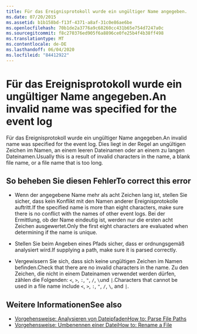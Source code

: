 ```yaml
---
title: Für das Ereignisprotokoll wurde ein ungültiger Name angegeben.
ms.date: 07/20/2015
ms.assetid: b1b158bd-f13f-4371-a8af-31c0e86ae6be
ms.openlocfilehash: 70b1de2a3776a9c68260cc431b65e754d7247a0c
ms.sourcegitcommit: f8c270376ed905f6a8896ce0fe25b4f4b38ff498
ms.translationtype: MT
ms.contentlocale: de-DE
ms.lasthandoff: 06/04/2020
ms.locfileid: "84412922"
---
```

# <a name="an-invalid-name-was-specified-for-the-event-log"></a><span data-ttu-id="eed5a-102">Für das Ereignisprotokoll wurde ein ungültiger Name angegeben.</span><span class="sxs-lookup"><span data-stu-id="eed5a-102">An invalid name was specified for the event log</span></span>
<span data-ttu-id="eed5a-103">Für das Ereignisprotokoll wurde ein ungültiger Name angegeben.</span><span class="sxs-lookup"><span data-stu-id="eed5a-103">An invalid name was specified for the event log.</span></span> <span data-ttu-id="eed5a-104">Dies liegt in der Regel an ungültigen Zeichen im Namen, an einem leeren Dateinamen oder an einem zu langen Dateinamen.</span><span class="sxs-lookup"><span data-stu-id="eed5a-104">Usually this is a result of invalid characters in the name, a blank file name, or a file name that is too long.</span></span>  
  
## <a name="to-correct-this-error"></a><span data-ttu-id="eed5a-105">So beheben Sie diesen Fehler</span><span class="sxs-lookup"><span data-stu-id="eed5a-105">To correct this error</span></span>  
  
- <span data-ttu-id="eed5a-106">Wenn der angegebene Name mehr als acht Zeichen lang ist, stellen Sie sicher, dass kein Konflikt mit den Namen anderer Ereignisprotokolle auftritt.</span><span class="sxs-lookup"><span data-stu-id="eed5a-106">If the specified name is more than eight characters, make sure there is no conflict with the names of other event logs.</span></span> <span data-ttu-id="eed5a-107">Bei der Ermittlung, ob der Name eindeutig ist, werden nur die ersten acht Zeichen ausgewertet.</span><span class="sxs-lookup"><span data-stu-id="eed5a-107">Only the first eight characters are evaluated when determining if the name is unique.</span></span>  
  
- <span data-ttu-id="eed5a-108">Stellen Sie beim Angeben eines Pfads sicher, dass er ordnungsgemäß analysiert wird.</span><span class="sxs-lookup"><span data-stu-id="eed5a-108">If supplying a path, make sure it is parsed correctly.</span></span>  
  
- <span data-ttu-id="eed5a-109">Vergewissern Sie sich, dass sich keine ungültigen Zeichen im Namen befinden.</span><span class="sxs-lookup"><span data-stu-id="eed5a-109">Check that there are no invalid characters in the name.</span></span> <span data-ttu-id="eed5a-110">Zu den Zeichen, die nicht in einem Dateinamen verwendet werden dürfen, zählen die Folgenden: `<`, `>`, `:`, `"`, `/`, `\`und `|`.</span><span class="sxs-lookup"><span data-stu-id="eed5a-110">Characters that cannot be used in a file name include `<`, `>`, `:`, `"`, `/`, `\`, and `|`.</span></span>  
  
## <a name="see-also"></a><span data-ttu-id="eed5a-111">Weitere Informationen</span><span class="sxs-lookup"><span data-stu-id="eed5a-111">See also</span></span>

- [<span data-ttu-id="eed5a-112">Vorgehensweise: Analysieren von Dateipfaden</span><span class="sxs-lookup"><span data-stu-id="eed5a-112">How to: Parse File Paths</span></span>](../developing-apps/programming/drives-directories-files/how-to-parse-file-paths.md)
- [<span data-ttu-id="eed5a-113">Vorgehensweise: Umbenennen einer Datei</span><span class="sxs-lookup"><span data-stu-id="eed5a-113">How to: Rename a File</span></span>](../developing-apps/programming/drives-directories-files/how-to-rename-a-file.md)
